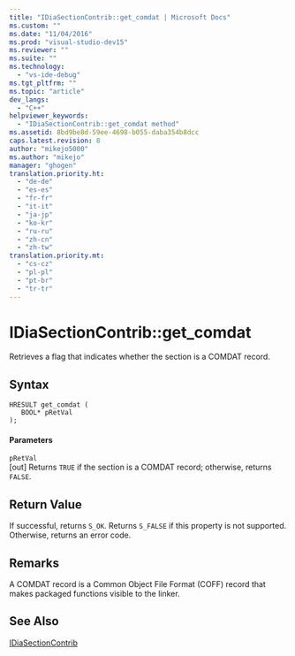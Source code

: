 ```yaml
---
title: "IDiaSectionContrib::get_comdat | Microsoft Docs"
ms.custom: ""
ms.date: "11/04/2016"
ms.prod: "visual-studio-dev15"
ms.reviewer: ""
ms.suite: ""
ms.technology: 
  - "vs-ide-debug"
ms.tgt_pltfrm: ""
ms.topic: "article"
dev_langs: 
  - "C++"
helpviewer_keywords: 
  - "IDiaSectionContrib::get_comdat method"
ms.assetid: 8bd9be8d-59ee-4698-b055-daba354b8dcc
caps.latest.revision: 8
author: "mikejo5000"
ms.author: "mikejo"
manager: "ghogen"
translation.priority.ht: 
  - "de-de"
  - "es-es"
  - "fr-fr"
  - "it-it"
  - "ja-jp"
  - "ko-kr"
  - "ru-ru"
  - "zh-cn"
  - "zh-tw"
translation.priority.mt: 
  - "cs-cz"
  - "pl-pl"
  - "pt-br"
  - "tr-tr"
---
```

# IDiaSectionContrib::get_comdat
Retrieves a flag that indicates whether the section is a COMDAT record.  
  
## Syntax  
  
```cpp#  
HRESULT get_comdat (   
   BOOL* pRetVal  
);  
```  
  
#### Parameters  
 `pRetVal`  
 [out] Returns `TRUE` if the section is a COMDAT record; otherwise, returns `FALSE`.  
  
## Return Value  
 If successful, returns `S_OK`. Returns `S_FALSE` if this property is not supported. Otherwise, returns an error code.  
  
## Remarks  
 A COMDAT record is a Common Object File Format (COFF) record that makes packaged functions visible to the linker.  
  
## See Also  
 [IDiaSectionContrib](../../debugger/debug-interface-access/idiasectioncontrib.md)
